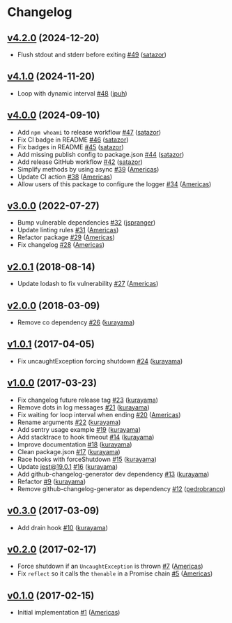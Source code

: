 # Changelog

## [v4.2.0](https://github.com/uphold/process-manager/releases/tag/v4.2.0) (2024-12-20)
- Flush stdout and stderr before exiting [\#49](https://github.com/uphold/process-manager/pull/49) ([satazor](https://github.com/satazor))

## [v4.1.0](https://github.com/uphold/process-manager/releases/tag/v4.1.0) (2024-11-20)
- Loop with dynamic interval [\#48](https://github.com/uphold/process-manager/pull/48) ([jpuh](https://github.com/jpuh))

## [v4.0.0](https://github.com/uphold/process-manager/releases/tag/v4.0.0) (2024-09-10)
- Add `npm whoami` to release workflow [\#47](https://github.com/uphold/process-manager/pull/47) ([satazor](https://github.com/satazor))
- Fix CI badge in README [\#46](https://github.com/uphold/process-manager/pull/46) ([satazor](https://github.com/satazor))
- Fix badges in README [\#45](https://github.com/uphold/process-manager/pull/45) ([satazor](https://github.com/satazor))
- Add missing publish config to package.json [\#44](https://github.com/uphold/process-manager/pull/44) ([satazor](https://github.com/satazor))
- Add release GitHub workflow [\#42](https://github.com/uphold/process-manager/pull/42) ([satazor](https://github.com/satazor))
- Simplify methods by using async [\#39](https://github.com/uphold/process-manager/pull/39) ([Americas](https://github.com/Americas))
- Update CI action [\#38](https://github.com/uphold/process-manager/pull/38) ([Americas](https://github.com/Americas))
- Allow users of this package to configure the logger [\#34](https://github.com/uphold/process-manager/pull/34) ([Americas](https://github.com/Americas))

## [v3.0.0](https://github.com/uphold/process-manager/releases/tag/v3.0.0) (2022-07-27)
- Bump vulnerable dependencies [\#32](https://github.com/uphold/process-manager/pull/32) ([jspranger](https://github.com/jspranger))
- Update linting rules [\#31](https://github.com/uphold/process-manager/pull/31) ([Americas](https://github.com/Americas))
- Refactor package [\#29](https://github.com/uphold/process-manager/pull/29) ([Americas](https://github.com/Americas))
- Fix changelog [\#28](https://github.com/uphold/process-manager/pull/28) ([Americas](https://github.com/Americas))

## [v2.0.1](https://github.com/uphold/process-manager/releases/tag/v2.0.1) (2018-08-14)
- Update lodash to fix vulnerability [\#27](https://github.com/uphold/process-manager/pull/27) ([Americas](https://github.com/Americas))

## [v2.0.0](https://github.com/uphold/process-manager/releases/tag/v2.0.0) (2018-03-09)
- Remove co dependency [\#26](https://github.com/uphold/process-manager/pull/26) ([kurayama](https://github.com/kurayama))

## [v1.0.1](https://github.com/uphold/process-manager/releases/tag/v1.0.1) (2017-04-05)
- Fix uncaughtException forcing shutdown [\#24](https://github.com/uphold/process-manager/pull/24) ([kurayama](https://github.com/kurayama))

## [v1.0.0](https://github.com/uphold/process-manager/releases/tag/v1.0.0) (2017-03-23)
- Fix changelog future release tag [\#23](https://github.com/uphold/process-manager/pull/23) ([kurayama](https://github.com/kurayama))
- Remove dots in log messages [\#21](https://github.com/uphold/process-manager/pull/21) ([kurayama](https://github.com/kurayama))
- Fix waiting for loop interval when ending [\#20](https://github.com/uphold/process-manager/pull/20) ([Americas](https://github.com/Americas))
- Rename arguments [\#22](https://github.com/uphold/process-manager/pull/22) ([kurayama](https://github.com/kurayama))
- Add sentry usage example [\#19](https://github.com/uphold/process-manager/pull/19) ([kurayama](https://github.com/kurayama))
- Add stacktrace to hook timeout [\#14](https://github.com/uphold/process-manager/pull/14) ([kurayama](https://github.com/kurayama))
- Improve documentation [\#18](https://github.com/uphold/process-manager/pull/18) ([kurayama](https://github.com/kurayama))
- Clean package.json [\#17](https://github.com/uphold/process-manager/pull/17) ([kurayama](https://github.com/kurayama))
- Race hooks with forceShutdown [\#15](https://github.com/uphold/process-manager/pull/15) ([kurayama](https://github.com/kurayama))
- Update jest@19.0.1 [\#16](https://github.com/uphold/process-manager/pull/16) ([kurayama](https://github.com/kurayama))
- Add github-changelog-generator dev dependency [\#13](https://github.com/uphold/process-manager/pull/13) ([kurayama](https://github.com/kurayama))
- Refactor [\#9](https://github.com/uphold/process-manager/pull/9) ([kurayama](https://github.com/kurayama))
- Remove github-changelog-generator as dependency [\#12](https://github.com/uphold/process-manager/pull/12) ([pedrobranco](https://github.com/pedrobranco))

## [v0.3.0](https://github.com/uphold/process-manager/releases/tag/v0.3.0) (2017-03-09)
- Add drain hook [\#10](https://github.com/uphold/process-manager/pull/10) ([kurayama](https://github.com/kurayama))

## [v0.2.0](https://github.com/uphold/process-manager/releases/tag/v0.2.0) (2017-02-17)
- Force shutdown if an `UncaughtException` is thrown [\#7](https://github.com/uphold/process-manager/pull/7) ([Americas](https://github.com/Americas))
- Fix `reflect` so it calls the `thenable` in a Promise chain [\#5](https://github.com/uphold/process-manager/pull/5) ([Americas](https://github.com/Americas))

## [v0.1.0](https://github.com/uphold/process-manager/releases/tag/v0.1.0) (2017-02-15)
- Initial implementation [\#1](https://github.com/uphold/process-manager/pull/1) ([Americas](https://github.com/Americas))
